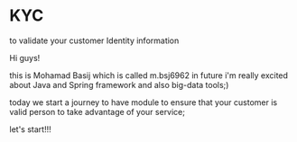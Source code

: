 # KYC
to validate your customer Identity information

Hi guys!

this is Mohamad Basij which is called m.bsj6962 in future
i'm really excited about Java and Spring framework and also big-data tools;)

today we start a journey to have module to ensure that your customer is valid person to take advantage of your service;

let's start!!!

